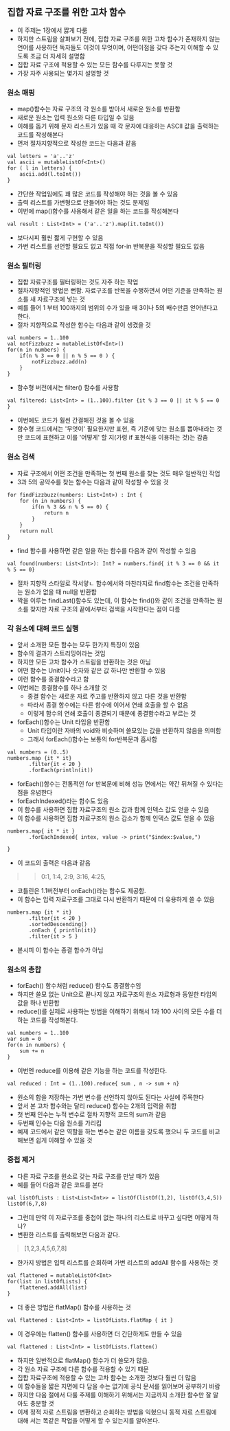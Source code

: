 ## 집합 자료 구조를 위한 고차 함수
- 이 주제는 1장에서 짫게 다룸
- 하지만 스트림을 살펴보기 전에, 집합 자료 구조를 위한 고차 함수가 존재하지 않는 언어를 사용하던 독자들도 이것이 무엇이며, 어떤이점을 갖다 주는지 이해할 수 있도록 조금 더 자세히 설명함
- 집합 자료 구조에 적용할 수 있는 모든 함수를 다루지는 못할 것
- 가장 자주 사용되는 몇가지 설명할 것

### 원소 매핑
- map()함수는 자료 구조의 각 원소를 받아서 새로운 원소를 반환함
- 새로운 원소는 입력 원소와 다른 타입일 수 있음
- 이해를 돕기 위해 문자 리스트가 있을 때 각 문자에 대응하는 ASCII 값을 출력하는 코드를 작성해본다
- 먼저 절차지향적으로 작성한 코드는 다음과 같음

```
val letters = 'a'..'z'
val ascii = mutableListOf<Int>()
for ( l in letters) {
    ascii.add(l.toInt())
}
```
- 간단한 작업임에도 꽤 많은 코드를 작성해야 하는 것을 볼 수 있음
- 출력 리스트를 가변형으로 만들어야 하는 것도 문제임
- 이번에 map()함수를 사용해서 같은 일을 하는 코드를 작성해본다
```
val result : List<Int> = ('a'..'z').map(it.toInt())
```
- 보다시피 훨씬 짧게 구현할 수 있음
- 가변 리스트를 선언할 필요도 없고 직접 for-in 반복문을 작성할 필요도 없음

### 원소 필터링
- 집합 자료구조를 필터링하는 것도 자주 하는 작업
- 절차지향적인 방법은 뻔함. 자료구조를 반복을 수행하면서 어떤 기준을 만족하는 원소를 새 자료구조에 넣는 것
- 예를 들어  1 부터 100까지의 범위의 수가 있을 때 3이나 5의 배수만큼 얻어낸다고 한다.
- 절차 지향적으로 작성한 함수는 다음과 같이 생겼을 것

```
val numbers = 1..100
val notFizzbuzz = mutableListOf<Int>()
for(n in numbers) {
    if(n % 3 == 0 || n % 5 == 0 ) {
        notFizzbuzz.add(n)
    }
}
```
- 함수형 버전에서는 filter() 함수를 사용함

```
val filtered: List<Int> = (1..100).filter {it % 3 == 0 || it % 5 == 0 } 
```
- 이번에도 코드가 훨씬 간결해진 것을 볼 수 있음
- 함수형 코드에서는 '무엇이' 필요한지만 표현, 즉 기준에 맞는 원소를 뽑아내라는 것만 코드에 표현하고 이를 '어떻게' 할 지(가령 if 표현식을 이용하는 것)는 감춤

### 원소 검색
- 자료 구조에서 어떤 조건을 만족하는 첫 번째 원소를 찾는 것도 매우 일반적인 작업
- 3과 5의 공약수를 찾는 함수는 다음과 같이 작성할 수 있을 것
```
for findFizzbuzz(numbers: List<Int>) : Int {
    for (n in numbers) {
        if(n % 3 && n % 5 == 0) {
            return n
        }
    }
    return null
}
```
- find 함수를 사용하면 같은 일을 하는 함수를 다음과 같이 작성할 수 있음
```
val found(numbers: List<Int>): Int? = numbers.find{ it % 3 == 0 && it % 5 == 0}
```
- 절차 지향적 스타일로 작서앟ㄴ 함수에서와 마찬라지로 find함수는 조건을 만족하는 원소가 없을 때 null을 반환함
- 짝을 이루는 findLast()함수도 있는데, 이 함수는 find()와 같이 조건을 만족하는 원소를 찾지만 자료 구조의 끝에서부터 검색을 시작한다는 점이 다름

### 각 원소에 대해 코드 실행
- 앞서 소개한 모든 함수는 모두 한가지 특징이 있음
- 함수의 결과가 스트리밍이라는 것임
- 하지만 모든 고차 함수가 스트림을 반환하는 것은 아님
- 어떤 함수는 Unit이나 숫자와 같은 값 하나만 반환할 수 있음
- 이런 함수를 종결함수라고 함
- 이번에는 종결함수를 하나 소개할 것
  - 종결 함수는 새로운 자료 주고를 반환하지 않고 다른 것을 반환함
  - 따라서 종결 함수에는 다른 함수에 이어서 연쇄 호출을 할 수 없음
  - 이렇게 함수의 연쇄 호출이 종결되기 때문에 종결함수라고 부르는 것
- forEach()함수는 Unit 타입을 반환함
  - Unit 타입이란 자바의 void와 비슷하며 쓸모있는 값을 반환하지 않음을 의미함
  - 그래서 forEach()함수는 보통의 for반복문과 흡사함

```
val numbers = (0..5)
numbers.map {it * it}
       .filter{it < 20 }
       .forEach(println(it))
```
- forEach()함수는 전통적인 for 반복문에 비해 성능 면에서는 약간 뒤쳐질 수 있다는 점을 유념한다
- forEachIndexed()라는 함수도 있음
- 이 함수를 사용하면 집합 자료구조의 원소 값과 함께 인덱스 값도 얻을 수 있음
- 이 함수를 사용하면 집합 자료구조의 원소 갑소가 함께 인덱스 값도 얻을 수 있음

```
numbers.map{ it * it }
       .forEachIndexed{ intex, value -> print("$index:$value,")
       
}
```
- 이 코드의 출력은 다음과 같음
>> 0:1, 1:4, 2:9, 3:16, 4:25,

- 코틀린은 1.1버전부터 onEach()라는 함수도 제공함.
- 이 함수는 입력 자료구조를 그대로 다시 반환하기 때문에 더 유용하게 쓸 수 있음

```
numbers.map {it * it}
       .filter{it < 20 }
       .sortedDescending()
       .onEach { println(it)}
       .filter{it > 5 }
```
- 볻시피 이 함수는 종결 함수가 아님

### 원소의 총합
- forEach() 함수처럼 reduce() 함수도 종결함수임
- 하지만 쓸모 없는 Unit으로 끝나지 않고 자료구조의 원소 자료형과 동일한 타입의 값을 하나 반환함
- reduce()를 실제로 사용하는 방법을 이해하기 위해서 1과 100 사이의 모든 수를 더하는 코드를 작성해본다.
```
val numbers = 1..100
var sum = 0
for(n in numbers) {
    sum += n
}
```
- 이번엔 reduce를 이용해 같은 기능을 하는 코드를 작성한다.

```
val reduced : Int = (1..100).reduce{ sum , n -> sum + n}
```
- 원소의 합을 저장하는 가변 변수를 선언하지 않아도 된다는 사실에 주목한다
- 앞서 본 고차 함수와는 달리 reduce() 함수는 2개의 입력을 취함
- 첫 번째 인수는 누적 변수로 절차 지향적 코드의 sum과 같음
- 두번쨰 인수는 다음 원소를 가리킴
- 예제 코드에서 같은 역할을 하는 변수는 같은 이름을 갖도록 했으니 두 코드를 비교해보면 쉽게 이해할 수 있을 것

### 중첩 제거
- 다른 자료 구조를 원소로 갖는 자료 구조를 만날 때가 있음
- 예를 들어 다음과 같은 코드를 본다
```
val listOfLists : List<List<Int>> = listOf(listOf(1,2), listOf(3,4,5))
listOf(6,7,8)
```
- 그런데 만약 이 자료구조를 중첩이 없는 하나의 리스트로 바꾸고 싶다면 어떻게 하나?
- 변환한 리스트를 출력해보면 다음과 같다.

> [1,2,3,4,5,6,7,8]

- 한가지 방법은 입력 리스트를 순회하며 가변 리스트의 addAll 함수를 사용하는 것
```
val flattened = mutableListOf<Int>
for(list in listOfLists) {
    flattened.addAll(list)
}
```
- 더 좋은 방법은 flatMap() 함수를 사용하는 것
```
val flattened : List<Int> = listOfLists.flatMap { it }
```
- 이 경우에는 flatten() 함수를 사용하면 더 간단하게도 만들 수 있음
```
val flattened : List<Int> = listOfLists.flatten()
```
- 하지만 일반적으로 flatMap() 함수가 더 쓸모가 많음.
- 각 원소 자료 구조에 다른 함수를 적용할 수 있기 때문
- 집합 자료구조에 적용할 수 있는 고차 함수는 소개한 것보다 훨씬 더 많음
- 이 함수들을 짧은 지면에 다 담을 수는 없기에 공식 문서를 읽어보며 공부하기 바람
- 하지만 다음 절에서 다룰 주제를 이해하기 위해서는 지금까지 소개한 함수만 잘 알아도 충분할 것
- 이제 정적 자료 스트림을 변환하고 순회하는 방법을 익혔으니 동적 자료 스트림에 대해 서는 똑같은 작업을 어떻게 할 수 있는지를 알아본다.